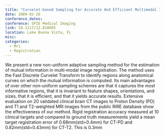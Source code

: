 ```yaml
---
title: "Curvelet-based Sampling For Accurate And Efficient Multimodal Image Registration"
date: 2009-02-26
conference_dates: 
conference: SPIE Medical Imaging
link: 10.1117/12.810695
location: Lake Buena Vista, FL
misc:  
categories: 
  - Mri
  - Registration
---
```

We present a new non-uniform adaptive sampling method for the estimation of mutual information in multi-modal image registration. The method uses the Fast Discrete Curvelet Transform to identify regions along anatomical curves on which the mutual information is computed. Its main advantages of over other non-uniform sampling schemes are that it captures the most informative regions, that it is invariant to feature shapes, orientations, and sizes, that it is efficient, and that it yields accurate results. Extensive evaluation on 20 validated clinical brain CT images to Proton Density (PD) and T1 and T2-weighted MRI images from the public RIRE database show the effectiveness of our method. Rigid registration accuracy measured at 10 clinical targets and compared to ground truth measurements yield a mean target registration error of 0.68mm(std=0.4mm) for CT-PD and 0.82mm(std=0.43mm) for CT-T2. This is 0.3mm
                    